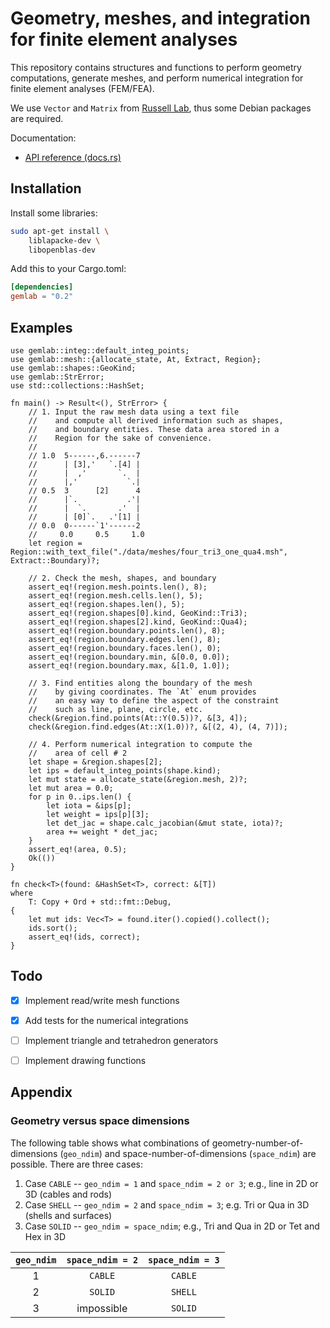 # Geometry, meshes, and integration for finite element analyses

This repository contains structures and functions to perform geometry computations, generate meshes, and perform numerical integration for finite element analyses (FEM/FEA).

We use `Vector` and `Matrix` from [Russell Lab](https://github.com/cpmech/russell), thus some Debian packages are required.

Documentation:

- [API reference (docs.rs)](https://docs.rs/gemlab)

## Installation

Install some libraries:

```bash
sudo apt-get install \
    liblapacke-dev \
    libopenblas-dev
```

Add this to your Cargo.toml:

```toml
[dependencies]
gemlab = "0.2"
```

## Examples

```text
use gemlab::integ::default_integ_points;
use gemlab::mesh::{allocate_state, At, Extract, Region};
use gemlab::shapes::GeoKind;
use gemlab::StrError;
use std::collections::HashSet;

fn main() -> Result<(), StrError> {
    // 1. Input the raw mesh data using a text file
    //    and compute all derived information such as shapes,
    //    and boundary entities. These data area stored in a
    //    Region for the sake of convenience.
    //
    // 1.0  5------,6.------7
    //      | [3],'   `.[4] |
    //      |  ,'       `.  |
    //      |,'           `.|
    // 0.5  3      [2]      4
    //      |`.           .'|
    //      |  `.       .'  |
    //      | [0]`.   .'[1] |
    // 0.0  0------`1'------2
    //     0.0     0.5     1.0
    let region = Region::with_text_file("./data/meshes/four_tri3_one_qua4.msh", Extract::Boundary)?;

    // 2. Check the mesh, shapes, and boundary
    assert_eq!(region.mesh.points.len(), 8);
    assert_eq!(region.mesh.cells.len(), 5);
    assert_eq!(region.shapes.len(), 5);
    assert_eq!(region.shapes[0].kind, GeoKind::Tri3);
    assert_eq!(region.shapes[2].kind, GeoKind::Qua4);
    assert_eq!(region.boundary.points.len(), 8);
    assert_eq!(region.boundary.edges.len(), 8);
    assert_eq!(region.boundary.faces.len(), 0);
    assert_eq!(region.boundary.min, &[0.0, 0.0]);
    assert_eq!(region.boundary.max, &[1.0, 1.0]);

    // 3. Find entities along the boundary of the mesh
    //    by giving coordinates. The `At` enum provides
    //    an easy way to define the aspect of the constraint
    //    such as line, plane, circle, etc.
    check(&region.find.points(At::Y(0.5))?, &[3, 4]);
    check(&region.find.edges(At::X(1.0))?, &[(2, 4), (4, 7)]);

    // 4. Perform numerical integration to compute the
    //    area of cell # 2
    let shape = &region.shapes[2];
    let ips = default_integ_points(shape.kind);
    let mut state = allocate_state(&region.mesh, 2)?;
    let mut area = 0.0;
    for p in 0..ips.len() {
        let iota = &ips[p];
        let weight = ips[p][3];
        let det_jac = shape.calc_jacobian(&mut state, iota)?;
        area += weight * det_jac;
    }
    assert_eq!(area, 0.5);
    Ok(())
}

fn check<T>(found: &HashSet<T>, correct: &[T])
where
    T: Copy + Ord + std::fmt::Debug,
{
    let mut ids: Vec<T> = found.iter().copied().collect();
    ids.sort();
    assert_eq!(ids, correct);
}
```

## Todo

- [x] Implement read/write mesh functions
- [x] Add tests for the numerical integrations
- [ ] Implement triangle and tetrahedron generators
- [ ] Implement drawing functions


## Appendix

### Geometry versus space dimensions

The following table shows what combinations of geometry-number-of-dimensions (`geo_ndim`) and
space-number-of-dimensions (`space_ndim`) are possible. There are three cases:

1. Case `CABLE` -- `geo_ndim = 1` and `space_ndim = 2 or 3`; e.g., line in 2D or 3D (cables and rods)
2. Case `SHELL` -- `geo_ndim = 2` and `space_ndim = 3`; e.g. Tri or Qua in 3D (shells and surfaces)
3. Case `SOLID` -- `geo_ndim = space_ndim`; e.g., Tri and Qua in 2D or Tet and Hex in 3D

| `geo_ndim` | `space_ndim = 2` | `space_ndim = 3` |
|:----------:|:----------------:|:----------------:|
|     1      |     `CABLE`      |     `CABLE`      |
|     2      |     `SOLID`      |     `SHELL`      |
|     3      |    impossible    |     `SOLID`      |
